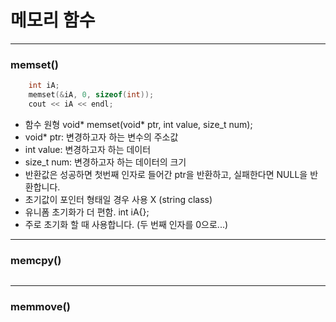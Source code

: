 # 메모리 함수
***
### memset()
```c++
	int iA;
	memset(&iA, 0, sizeof(int));
	cout << iA << endl;
```
- 함수 원형 void* memset(void* ptr, int value, size_t num);
- void* ptr: 변경하고자 하는 변수의 주소값
- int value: 변경하고자 하는 데이터
- size_t num: 변경하고자 하는 데이터의 크기
- 반환값은 성공하면 첫번째 인자로 들어간 ptr을 반환하고, 실패한다면 NULL을 반환합니다.
- 초기값이 포인터 형태일 경우 사용 X (string class)
- 유니폼 초기화가 더 편함. int iA{};
- 주로 초기화 할 때 사용합니다. (두 번째 인자를 0으로...)
***
### memcpy()
```c++
```

***
### memmove()
```c++
```
